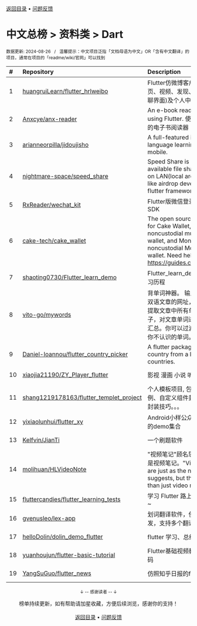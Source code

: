 <a href="https://github.com/GrowingGit/GitHub-Chinese-Top-Charts#github中文排行榜">返回目录</a> • <a href="/content/docs/feedback.md">问题反馈</a>

# 中文总榜 > 资料类 > Dart
<sub>数据更新: 2024-08-26&nbsp;&nbsp;&nbsp;/&nbsp;&nbsp;&nbsp;温馨提示：中文项目泛指「文档母语为中文」OR「含有中文翻译」的项目，通常在项目的「readme/wiki/官网」可以找到</sub>

|#|Repository|Description|Stars|Updated|
|:-|:-|:-|:-|:-|
|1|[huangruiLearn/flutter_hrlweibo](https://github.com/huangruiLearn/flutter_hrlweibo)|Flutter仿微博客户端,  包含首页、视频、发现、消息(仿微博聊界面)及个人中心模块|2794|2024-05-22|
|2|[Anxcye/anx-reader](https://github.com/Anxcye/anx-reader)|An e-book reader written using Flutter. 使用Flutter编写的电子书阅读器|1454|2024-08-18|
|3|[arianneorpilla/jidoujisho](https://github.com/arianneorpilla/jidoujisho)|A full-featured immersion language learning suite for mobile.|893|2024-08-10|
|4|[nightmare-space/speed_share](https://github.com/nightmare-space/speed_share)|Speed Share is a highly available file sharing terminal on LAN(local area network) like airdrop developed by flutter framework.|869|2024-07-23|
|5|[RxReader/wechat_kit](https://github.com/RxReader/wechat_kit)|Flutter版微信登录/分享/支付 SDK|708|2024-04-08|
|6|[cake-tech/cake_wallet](https://github.com/cake-tech/cake_wallet)|The open source repository for Cake Wallet, a noncustodial multi-currency wallet, and Monero.com, a noncustodial Monero-only wallet. Need help? Check out https://guides.cakewallet.com|614|2024-08-24|
|7|[shaoting0730/Flutter_learn_demo](https://github.com/shaoting0730/Flutter_learn_demo)|Flutter_learn_demo  Flutter学习历程|218|2024-08-24|
|8|[vito-go/mywords](https://github.com/vito-go/mywords)|背单词神器。 输入一个英语或双语文章的网址，本工具将自动提取文章中所有单词及其所在句子，对文章单词进行去重、统计汇总。你可以过滤筛选只显示出你不认识的单词。|168|2024-04-29|
|9|[Daniel-Ioannou/flutter_country_picker](https://github.com/Daniel-Ioannou/flutter_country_picker)|A flutter package to select a country from a list of countries.|116|2024-08-16|
|10|[xiaojia21190/ZY_Player_flutter](https://github.com/xiaojia21190/ZY_Player_flutter)|影视 漫画 小说 听书 |73|2024-08-24|
|11|[shang1219178163/flutter_templet_project](https://github.com/shang1219178163/flutter_templet_project)| 个人模板项目, 包含组件使用示例、自定义组件封装、代码优化封装技巧。。。|69|2024-08-25|
|12|[yixiaolunhui/flutter_xy](https://github.com/yixiaolunhui/flutter_xy)|Android小样公众号对应Flutter的demo集合|41|2024-08-18|
|13|[Kelfvin/JianTi](https://github.com/Kelfvin/JianTi)|一个刷题软件|27|2024-06-20|
|14|[molihuan/HLVideoNote](https://github.com/molihuan/HLVideoNote)|"视频笔记"顾名思义，但不仅仅是视频笔记。"Video notes" are just as the name suggests, but they are more than just video notes.|20|2024-05-24|
|15|[fluttercandies/flutter_learning_tests](https://github.com/fluttercandies/flutter_learning_tests)|学习 Flutter 路上的点滴及小测~|17|2024-06-24|
|16|[gvenusleo/lex-app](https://github.com/gvenusleo/lex-app)|划词翻译软件，使用 Flutter 开发，支持多个翻译模型|15|2024-06-06|
|17|[helloDolin/dolin_demo_flutter](https://github.com/helloDolin/dolin_demo_flutter)|flutter 学习、总结、提高|11|2024-08-21|
|18|[yuanhoujun/flutter-basic-tutorial](https://github.com/yuanhoujun/flutter-basic-tutorial)|Flutter基础视频教程课件以及源码|8|2024-06-04|
|19|[YangSuGuo/flutter_news](https://github.com/YangSuGuo/flutter_news)|仿照知乎日报的flutter项目|8|2024-03-04|

<div align="center">
    <p><sub>↓ -- 感谢读者 -- ↓</sub></p>
    榜单持续更新，如有帮助请加星收藏，方便后续浏览，感谢你的支持！
</div>

<br/>

<div align="center"><a href="https://github.com/GrowingGit/GitHub-Chinese-Top-Charts#github中文排行榜">返回目录</a> • <a href="/content/docs/feedback.md">问题反馈</a></div>
